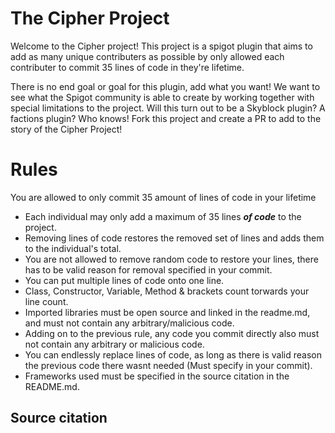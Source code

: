 # The Cipher Project

Welcome to the Cipher project! This project is a spigot plugin that aims to add as many unique contributers as possible by
only allowed each contributer to commit 35 lines of code in they're lifetime.

There is no end goal or goal for this plugin, add what you want! We want to see what the Spigot community is able to create by
working together with special limitations to the project. Will this turn out to be a Skyblock plugin? A factions plugin? Who knows! Fork this project 
and create a PR to add to the story of the Cipher Project!


# Rules
You are allowed to only commit 35 amount of lines of code in your lifetime
 - Each individual may only add a maximum of 35 lines <b><i>of code</i></b> to the project.
 - Removing lines of code restores the removed set of lines and adds them to the individual's total.
 - You are not allowed to remove random code to restore your lines, there has to be valid reason for removal specified in your commit.
 - You can put multiple lines of code onto one line.
 - Class, Constructor, Variable, Method & brackets count torwards your line count.
 - Imported libraries must be open source and linked in the readme.md, and must not contain any arbitrary/malicious code.
 - Adding on to the previous rule, any code you commit directly also must not contain any arbitrary or malicious code.
 - You can endlessly replace lines of code, as long as there is valid reason the previous code there wasnt needed (Must specify in your commit).
 - Frameworks used must be specified in the source citation in the README.md.


## Source citation
